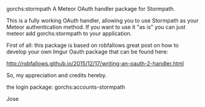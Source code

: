 gorchs:stormpath
A  Meteor OAuth handler package for Stormpath.

This is a fully working OAuth handler, allowing you to use Stormpath as your Meteor authentication method. If you want to use it "as is" you can just meteor add gorchs:stormpath to your application.

First of all: this package is based on robfallows great post on how to develop your own Imgur Oauth package that can be found here:

http://robfallows.github.io/2015/12/17/writing-an-oauth-2-handler.html

So, my appreciation and credits hereby.

the login package: gorchs:accounts-stormpath

Jose
